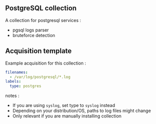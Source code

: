 ## PostgreSQL collection

A collection for postgresql services :
 - pgsql logs parser
 - bruteforce detection

## Acquisition template

Example acquisition for this collection :

```yaml
filenames:
  - /var/log/postgresql/*.log
labels:
  type: postgres
```


notes :
 -  If you are using `syslog`, set type to `syslog` instead
 -  Depending on your distribution/OS, paths to log files might change
 -  Only relevant if you are manually installing collection
